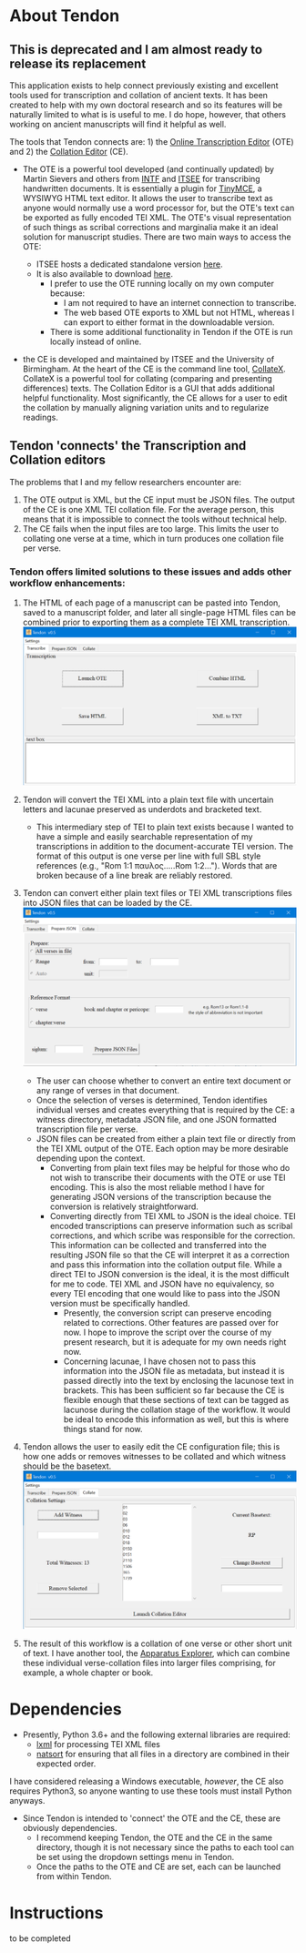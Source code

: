 # About Tendon
## This is deprecated and I am almost ready to release its replacement
This application exists to help connect previously existing and excellent tools used for transcription and collation of ancient texts. It has been created to help with my own doctoral research and so its features will be naturally limited to what is is useful to me. I do hope, however, that others working on ancient manuscripts will find it helpful as well.

The tools that Tendon connects are: 1) the [Online Transcription Editor](https://sourceforge.net/projects/wfce-ote/) (OTE) and 2) the [Collation Editor](https://github.com/itsee-birmingham/standalone_collation_editor) (CE).

* The OTE is a powerful tool developed (and continually updated) by Martin Sievers and others from [INTF](http://egora.uni-muenster.de/intf/index_en.shtml) and [ITSEE](https://www.birmingham.ac.uk/research/itsee/index.aspx) for transcribing handwritten documents. It is essentially a plugin for [TinyMCE](https://www.tiny.cloud/), a WYSIWYG HTML text editor. It allows the user to transcribe text as anyone would normally use a word processor for, but the OTE's text can be exported as fully encoded TEI XML. The OTE's visual representation of such things as scribal corrections and marginalia make it an ideal solution for manuscript studies. There are two main ways to access the OTE:
    - ITSEE hosts a dedicated standalone version [here](https://itsee-wce.birmingham.ac.uk/ote/transcriptiontool).
    - It is also available to download [here](https://sourceforge.net/projects/wfce-ote/). 
        * I prefer to use the OTE running locally on my own computer because:
            - I am not required to have an internet connection to transcribe.
            - The web based OTE exports to XML but not HTML, whereas I can export to either format in the downloadable version.
        * There is some additional functionality in Tendon if the OTE is run locally instead of online.

* the CE is developed and maintained by ITSEE and the University of Birmingham. At the heart of the CE is the command line tool, [CollateX](https://collatex.net/). CollateX is a powerful tool for collating (comparing and presenting differences) texts. The Collation Editor is a GUI that adds additional helpful functionality. Most significantly, the CE allows for a user to edit the collation by manually aligning variation units and to regularize readings.

## Tendon 'connects' the Transcription and Collation editors
The problems that I and my fellow researchers encounter are: 
1. The OTE output is XML, but the CE input must be JSON files. The output of the CE is one XML TEI collation file. For the average person, this means that it is impossible to connect the tools without technical help.
2. The CE fails when the input files are too large. This limits the user to collating one verse at a time, which in turn produces one collation file per verse.

### Tendon offers limited solutions to these issues and adds other workflow enhancements:
1. The HTML of each page of a manuscript can be pasted into Tendon, saved to a manuscript folder, and later all single-page HTML files can be combined prior to exporting them as a complete TEI XML transcription.
![transcribe](images/transcribe.png)

2. Tendon will convert the TEI XML into a plain text file with uncertain letters and lacunae preserved as underdots and bracketed text.
    - This intermediary step of TEI to plain text exists because I wanted to have a simple and easily searchable representation of my transcriptions in addition to the document-accurate TEI version. The format of this output is one verse per line with full SBL style references (e.g., "Rom 1:1 παυλος.....Rom 1:2..."). Words that are broken because of a line break are reliably restored.

3. Tendon can convert either plain text files or TEI XML transcriptions files into JSON files that can be loaded by the CE.
![prepare json](images/prepare_json.png)
    - The user can choose whether to convert an entire text document or any range of verses in that document.
    - Once the selection of verses is determined, Tendon identifies individual verses and creates everything that is required by the CE: a witness directory, metadata JSON file, and one JSON formatted transcription file per verse.
    - JSON files can be created from either a plain text file or directly from the TEI XML output of the OTE. Each option may be more desirable depending upon the context.
        - Converting from plain text files may be helpful for those who do not wish to transcribe their documents with the OTE or use TEI encoding. This is also the most reliable method I have for generating JSON versions of the transcription because the conversion is relatively straightforward.
        - Converting directly from TEI XML to JSON is the ideal choice. TEI encoded transcriptions can preserve information such as scribal corrections, and which scribe was responsible for the correction. This information can be collected and transferred into the resulting JSON file so that the CE will interpret it as a correction and pass this information into the collation output file. While a direct TEI to JSON conversion is the ideal, it is the most difficult for me to code. TEI XML and JSON have no equivalency, so every TEI encoding that one would like to pass into the JSON version must be specifically handled. 
            - Presently, the conversion script can preserve encoding related to corrections. Other features are passed over for now. I hope to improve the script over the course of my present research, but it is adequate for my own needs right now.
            - Concerning lacunae, I have chosen not to pass this information into the JSON file as metadata, but instead it is passed directly into the text by enclosing the lacunose text in brackets. This has been sufficient so far because the CE is flexible enough that these sections of text can be tagged as lacunose during the collation stage of the workflow. It would be ideal to encode this information as well, but this is where things stand for now.

4. Tendon allows the user to easily edit the CE configuration file; this is how one adds or removes witnesses to be collated and which witness should be the basetext.
![collate](images/collate.png)
5. The result of this workflow is a collation of one verse or other short unit of text. I have another tool, the [Apparatus Explorer](https://github.com/d-flood/apparatus-explorer), which can combine these individual verse-collation files into larger files comprising, for example, a whole chapter or book.

# Dependencies
* Presently, Python 3.6+ and the following external libraries are required:
    - [lxml](https://lxml.de/) for processing TEI XML files
    - [natsort](https://pypi.org/project/natsort/) for ensuring that all files in a directory are combined in their expected order.

I have considered releasing a Windows executable, _however_, the CE also requires Python3, so anyone wanting to use these tools must install Python anyways.

* Since Tendon is intended to 'connect' the OTE and the CE, these are obviously dependencies.
    - I recommend keeping Tendon, the OTE and the CE in the same directory, though it is not necessary since the paths to each tool can be set using the dropdown settings menu in Tendon.
    - Once the paths to the OTE and CE are set, each can be launched from within Tendon.

# Instructions
to be completed
